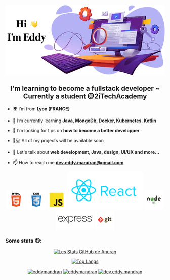 
<img align="center" src="./img/cover.png" alt="html5" /> 

<h2 align="center">I'm learning to become a fullstack developer ~ Currently a student @2iTechAcademy</h2>

- 🌍 I’m from **Lyon (FRANCE)**

- 🌱 I’m currently learning **Java, MongoDb, Docker, Kubernetes, Kotlin**

- 🤝 I’m looking for tips on **how to become a better developper**

<!-- - 🔍 I am looking for a **professionalization contract for a period of 2 year from  september, 2021. Full remote is possible.** -->

- 👨💻 All of my projects will be available soon

- 💬 Let's talk about **web development, Java, design, UI/UX and more...**

- 📫 How to reach me **dev.eddy.mandran@gmail.com**

<p align="center">
<img src="./img/HTML-5.svg" alt="html5" width="60" height="60"/> 
<img src="./img/CSS-3.svg" alt="css3" width="60" height="60"/>
<img src="./img/JavaScript.svg" alt="javascript" width="60" height="60"/> 
<img src="./img/reactjs.svg" alt="react" />
<img src="./img/Node-JS.svg" alt="nodejs" height="60"/> 
<img src="./img/expressjs.svg" alt="express"  height="60"/>
<img src="./img/Git.svg" alt="git" height="60"/> 

<h3> Some stats 😉: </h3> 
<span align="center">

[![Les Stats GitHub de Anurag](https://github-readme-stats.vercel.app/api?username=eddymandran)](https://github.com/anuraghazra/github-readme-stats)

[![Top Langs](https://github-readme-stats.vercel.app/api/top-langs/?username=eddymandran&layout=compact)](https://github.com/anuraghazra/github-readme-stats)

</span>

<p align="center">
<a href="https://codepen.io/eddymandran" target="blank"><img align="center" src="https://cdn.jsdelivr.net/npm/simple-icons@3.0.1/icons/codepen.svg" alt="eddymandran" height="30" width="30" /></a>
<a href="https://linkedin.com/in/eddymandran" target="blank"><img align="center" src="https://cdn.jsdelivr.net/npm/simple-icons@3.0.1/icons/linkedin.svg" alt="eddymandran" height="30" width="30" /></a>
<a href="https://codesandbox.io/u/dev.eddy.mandran" target="blank"><img align="center" src="https://cdn.jsdelivr.net/npm/simple-icons@3.0.1/icons/codesandbox.svg" alt="dev.eddy.mandran" height="30" width="30" /></a>
</p>


<!--
**eddymandran/eddymandran** is a ✨ _special_ ✨ repository because its `README.md` (this file) appears on your GitHub profile.

Here are some ideas to get you started:
- earth_africa I’m from Lyon (FRANCE)
- 🔭 I’m currently working on ...
- 🌱 I’m currently learning ...
- 👯 I’m looking to collaborate on ...
- 🤔 I’m looking for help with ...
- 💬 Ask me about ...
- 📫 How to reach me: ...
- 😄 Pronouns: ...
- ⚡ Fun fact: ...
-->
